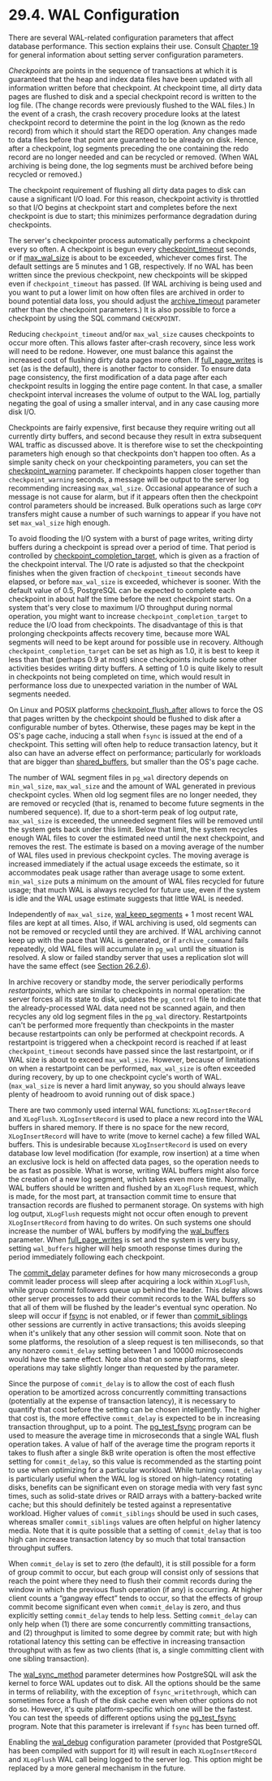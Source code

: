 # 29.4. WAL Configuration

There are several WAL-related configuration parameters that affect database performance. This section explains their use. Consult [Chapter 19](https://www.postgresql.org/docs/12/runtime-config.html) for general information about setting server configuration parameters.

_Checkpoints_ are points in the sequence of transactions at which it is guaranteed that the heap and index data files have been updated with all information written before that checkpoint. At checkpoint time, all dirty data pages are flushed to disk and a special checkpoint record is written to the log file. \(The change records were previously flushed to the WAL files.\) In the event of a crash, the crash recovery procedure looks at the latest checkpoint record to determine the point in the log \(known as the redo record\) from which it should start the REDO operation. Any changes made to data files before that point are guaranteed to be already on disk. Hence, after a checkpoint, log segments preceding the one containing the redo record are no longer needed and can be recycled or removed. \(When WAL archiving is being done, the log segments must be archived before being recycled or removed.\)

The checkpoint requirement of flushing all dirty data pages to disk can cause a significant I/O load. For this reason, checkpoint activity is throttled so that I/O begins at checkpoint start and completes before the next checkpoint is due to start; this minimizes performance degradation during checkpoints.

The server's checkpointer process automatically performs a checkpoint every so often. A checkpoint is begun every [checkpoint\_timeout](https://www.postgresql.org/docs/12/runtime-config-wal.html#GUC-CHECKPOINT-TIMEOUT) seconds, or if [max\_wal\_size](https://www.postgresql.org/docs/12/runtime-config-wal.html#GUC-MAX-WAL-SIZE) is about to be exceeded, whichever comes first. The default settings are 5 minutes and 1 GB, respectively. If no WAL has been written since the previous checkpoint, new checkpoints will be skipped even if `checkpoint_timeout` has passed. \(If WAL archiving is being used and you want to put a lower limit on how often files are archived in order to bound potential data loss, you should adjust the [archive\_timeout](https://www.postgresql.org/docs/12/runtime-config-wal.html#GUC-ARCHIVE-TIMEOUT) parameter rather than the checkpoint parameters.\) It is also possible to force a checkpoint by using the SQL command `CHECKPOINT`.

Reducing `checkpoint_timeout` and/or `max_wal_size` causes checkpoints to occur more often. This allows faster after-crash recovery, since less work will need to be redone. However, one must balance this against the increased cost of flushing dirty data pages more often. If [full\_page\_writes](https://www.postgresql.org/docs/12/runtime-config-wal.html#GUC-FULL-PAGE-WRITES) is set \(as is the default\), there is another factor to consider. To ensure data page consistency, the first modification of a data page after each checkpoint results in logging the entire page content. In that case, a smaller checkpoint interval increases the volume of output to the WAL log, partially negating the goal of using a smaller interval, and in any case causing more disk I/O.

Checkpoints are fairly expensive, first because they require writing out all currently dirty buffers, and second because they result in extra subsequent WAL traffic as discussed above. It is therefore wise to set the checkpointing parameters high enough so that checkpoints don't happen too often. As a simple sanity check on your checkpointing parameters, you can set the [checkpoint\_warning](https://www.postgresql.org/docs/12/runtime-config-wal.html#GUC-CHECKPOINT-WARNING) parameter. If checkpoints happen closer together than `checkpoint_warning` seconds, a message will be output to the server log recommending increasing `max_wal_size`. Occasional appearance of such a message is not cause for alarm, but if it appears often then the checkpoint control parameters should be increased. Bulk operations such as large `COPY` transfers might cause a number of such warnings to appear if you have not set `max_wal_size` high enough.

To avoid flooding the I/O system with a burst of page writes, writing dirty buffers during a checkpoint is spread over a period of time. That period is controlled by [checkpoint\_completion\_target](https://www.postgresql.org/docs/12/runtime-config-wal.html#GUC-CHECKPOINT-COMPLETION-TARGET), which is given as a fraction of the checkpoint interval. The I/O rate is adjusted so that the checkpoint finishes when the given fraction of `checkpoint_timeout` seconds have elapsed, or before `max_wal_size` is exceeded, whichever is sooner. With the default value of 0.5, PostgreSQL can be expected to complete each checkpoint in about half the time before the next checkpoint starts. On a system that's very close to maximum I/O throughput during normal operation, you might want to increase `checkpoint_completion_target` to reduce the I/O load from checkpoints. The disadvantage of this is that prolonging checkpoints affects recovery time, because more WAL segments will need to be kept around for possible use in recovery. Although `checkpoint_completion_target` can be set as high as 1.0, it is best to keep it less than that \(perhaps 0.9 at most\) since checkpoints include some other activities besides writing dirty buffers. A setting of 1.0 is quite likely to result in checkpoints not being completed on time, which would result in performance loss due to unexpected variation in the number of WAL segments needed.

On Linux and POSIX platforms [checkpoint\_flush\_after](https://www.postgresql.org/docs/12/runtime-config-wal.html#GUC-CHECKPOINT-FLUSH-AFTER) allows to force the OS that pages written by the checkpoint should be flushed to disk after a configurable number of bytes. Otherwise, these pages may be kept in the OS's page cache, inducing a stall when `fsync` is issued at the end of a checkpoint. This setting will often help to reduce transaction latency, but it also can have an adverse effect on performance; particularly for workloads that are bigger than [shared\_buffers](https://www.postgresql.org/docs/12/runtime-config-resource.html#GUC-SHARED-BUFFERS), but smaller than the OS's page cache.

The number of WAL segment files in `pg_wal` directory depends on `min_wal_size`, `max_wal_size` and the amount of WAL generated in previous checkpoint cycles. When old log segment files are no longer needed, they are removed or recycled \(that is, renamed to become future segments in the numbered sequence\). If, due to a short-term peak of log output rate, `max_wal_size` is exceeded, the unneeded segment files will be removed until the system gets back under this limit. Below that limit, the system recycles enough WAL files to cover the estimated need until the next checkpoint, and removes the rest. The estimate is based on a moving average of the number of WAL files used in previous checkpoint cycles. The moving average is increased immediately if the actual usage exceeds the estimate, so it accommodates peak usage rather than average usage to some extent. `min_wal_size` puts a minimum on the amount of WAL files recycled for future usage; that much WAL is always recycled for future use, even if the system is idle and the WAL usage estimate suggests that little WAL is needed.

Independently of `max_wal_size`, [wal\_keep\_segments](https://www.postgresql.org/docs/12/runtime-config-replication.html#GUC-WAL-KEEP-SEGMENTS) + 1 most recent WAL files are kept at all times. Also, if WAL archiving is used, old segments can not be removed or recycled until they are archived. If WAL archiving cannot keep up with the pace that WAL is generated, or if `archive_command` fails repeatedly, old WAL files will accumulate in `pg_wal` until the situation is resolved. A slow or failed standby server that uses a replication slot will have the same effect \(see [Section 26.2.6](https://www.postgresql.org/docs/12/warm-standby.html#STREAMING-REPLICATION-SLOTS)\).

In archive recovery or standby mode, the server periodically performs _restartpoints_, which are similar to checkpoints in normal operation: the server forces all its state to disk, updates the `pg_control` file to indicate that the already-processed WAL data need not be scanned again, and then recycles any old log segment files in the `pg_wal` directory. Restartpoints can't be performed more frequently than checkpoints in the master because restartpoints can only be performed at checkpoint records. A restartpoint is triggered when a checkpoint record is reached if at least `checkpoint_timeout` seconds have passed since the last restartpoint, or if WAL size is about to exceed `max_wal_size`. However, because of limitations on when a restartpoint can be performed, `max_wal_size` is often exceeded during recovery, by up to one checkpoint cycle's worth of WAL. \(`max_wal_size` is never a hard limit anyway, so you should always leave plenty of headroom to avoid running out of disk space.\)

There are two commonly used internal WAL functions: `XLogInsertRecord` and `XLogFlush`. `XLogInsertRecord` is used to place a new record into the WAL buffers in shared memory. If there is no space for the new record, `XLogInsertRecord` will have to write \(move to kernel cache\) a few filled WAL buffers. This is undesirable because `XLogInsertRecord` is used on every database low level modification \(for example, row insertion\) at a time when an exclusive lock is held on affected data pages, so the operation needs to be as fast as possible. What is worse, writing WAL buffers might also force the creation of a new log segment, which takes even more time. Normally, WAL buffers should be written and flushed by an `XLogFlush` request, which is made, for the most part, at transaction commit time to ensure that transaction records are flushed to permanent storage. On systems with high log output, `XLogFlush` requests might not occur often enough to prevent `XLogInsertRecord` from having to do writes. On such systems one should increase the number of WAL buffers by modifying the [wal\_buffers](https://www.postgresql.org/docs/12/runtime-config-wal.html#GUC-WAL-BUFFERS) parameter. When [full\_page\_writes](https://www.postgresql.org/docs/12/runtime-config-wal.html#GUC-FULL-PAGE-WRITES) is set and the system is very busy, setting `wal_buffers` higher will help smooth response times during the period immediately following each checkpoint.

The [commit\_delay](https://www.postgresql.org/docs/12/runtime-config-wal.html#GUC-COMMIT-DELAY) parameter defines for how many microseconds a group commit leader process will sleep after acquiring a lock within `XLogFlush`, while group commit followers queue up behind the leader. This delay allows other server processes to add their commit records to the WAL buffers so that all of them will be flushed by the leader's eventual sync operation. No sleep will occur if [fsync](https://www.postgresql.org/docs/12/runtime-config-wal.html#GUC-FSYNC) is not enabled, or if fewer than [commit\_siblings](https://www.postgresql.org/docs/12/runtime-config-wal.html#GUC-COMMIT-SIBLINGS) other sessions are currently in active transactions; this avoids sleeping when it's unlikely that any other session will commit soon. Note that on some platforms, the resolution of a sleep request is ten milliseconds, so that any nonzero `commit_delay` setting between 1 and 10000 microseconds would have the same effect. Note also that on some platforms, sleep operations may take slightly longer than requested by the parameter.

Since the purpose of `commit_delay` is to allow the cost of each flush operation to be amortized across concurrently committing transactions \(potentially at the expense of transaction latency\), it is necessary to quantify that cost before the setting can be chosen intelligently. The higher that cost is, the more effective `commit_delay` is expected to be in increasing transaction throughput, up to a point. The [pg\_test\_fsync](https://www.postgresql.org/docs/12/pgtestfsync.html) program can be used to measure the average time in microseconds that a single WAL flush operation takes. A value of half of the average time the program reports it takes to flush after a single 8kB write operation is often the most effective setting for `commit_delay`, so this value is recommended as the starting point to use when optimizing for a particular workload. While tuning `commit_delay` is particularly useful when the WAL log is stored on high-latency rotating disks, benefits can be significant even on storage media with very fast sync times, such as solid-state drives or RAID arrays with a battery-backed write cache; but this should definitely be tested against a representative workload. Higher values of `commit_siblings` should be used in such cases, whereas smaller `commit_siblings` values are often helpful on higher latency media. Note that it is quite possible that a setting of `commit_delay` that is too high can increase transaction latency by so much that total transaction throughput suffers.

When `commit_delay` is set to zero \(the default\), it is still possible for a form of group commit to occur, but each group will consist only of sessions that reach the point where they need to flush their commit records during the window in which the previous flush operation \(if any\) is occurring. At higher client counts a “gangway effect” tends to occur, so that the effects of group commit become significant even when `commit_delay` is zero, and thus explicitly setting `commit_delay` tends to help less. Setting `commit_delay` can only help when \(1\) there are some concurrently committing transactions, and \(2\) throughput is limited to some degree by commit rate; but with high rotational latency this setting can be effective in increasing transaction throughput with as few as two clients \(that is, a single committing client with one sibling transaction\).

The [wal\_sync\_method](https://www.postgresql.org/docs/12/runtime-config-wal.html#GUC-WAL-SYNC-METHOD) parameter determines how PostgreSQL will ask the kernel to force WAL updates out to disk. All the options should be the same in terms of reliability, with the exception of `fsync_writethrough`, which can sometimes force a flush of the disk cache even when other options do not do so. However, it's quite platform-specific which one will be the fastest. You can test the speeds of different options using the [pg\_test\_fsync](https://www.postgresql.org/docs/12/pgtestfsync.html) program. Note that this parameter is irrelevant if `fsync` has been turned off.

Enabling the [wal\_debug](https://www.postgresql.org/docs/12/runtime-config-developer.html#GUC-WAL-DEBUG) configuration parameter \(provided that PostgreSQL has been compiled with support for it\) will result in each `XLogInsertRecord` and `XLogFlush` WAL call being logged to the server log. This option might be replaced by a more general mechanism in the future.

